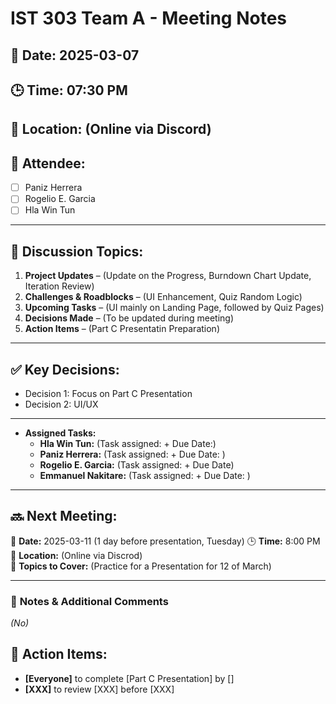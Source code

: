 # IST 303 Team A - Meeting Notes
## 📅 Date: 2025-03-07
## 🕒 Time: 07:30 PM
## 📍 Location: (Online via Discord)
## 🎯 Attendee:
- [ ] Paniz Herrera
- [ ] Rogelio E. Garcia
- [ ] Hla Win Tun

---

## 📌 Discussion Topics:
1. **Project Updates** – (Update on the Progress, Burndown Chart Update, Iteration Review)
2. **Challenges & Roadblocks** – (UI Enhancement, Quiz Random Logic)
3. **Upcoming Tasks** – (UI mainly on Landing Page, followed by Quiz Pages)
4. **Decisions Made** – (To be updated during meeting)
5. **Action Items** – (Part C Presentatin Preparation)

---

## ✅ Key Decisions:
- Decision 1: Focus on Part C Presentation 
- Decision 2: UI/UX 

---

- **Assigned Tasks:**
  - **Hla Win Tun:** (Task assigned: + Due Date:)
  - **Paniz Herrera:** (Task assigned:  + Due Date: )
  - **Rogelio E. Garcia:** (Task assigned: + Due Date)
  - **Emmanuel Nakitare:** (Task assigned: + Due Date: )

---

## 🔜 **Next Meeting:**
📅 **Date:** 2025-03-11 (1 day before presentation, Tuesday)
🕒 **Time:** 8:00 PM  
📍 **Location:** (Online via Discrod)  
🎯 **Topics to Cover:** (Practice for a Presentation for 12 of March)

---

### 📌 **Notes & Additional Comments**
_(No)_

## 🚀 Action Items:
- **[Everyone]** to complete [Part C Presentation] by []
- **[XXX]** to review [XXX] before [XXX]


